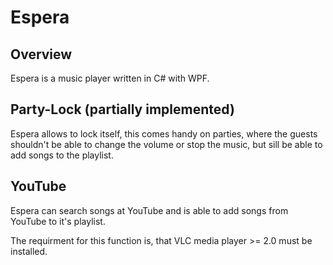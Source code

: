 Espera
======

Overview
--------
Espera is a music player written in C# with WPF.

Party-Lock (partially implemented)
----------
Espera allows to lock itself, this comes handy on parties, where the guests shouldn't be able to change the volume or stop the music, but sill be able to add songs to the playlist.

YouTube
-------
Espera can search songs at YouTube and is able to add songs from YouTube to it's playlist.

The requirment for this function is, that VLC media player >= 2.0 must be installed.